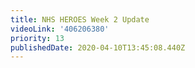 ```yaml
---
title: NHS HEROES Week 2 Update
videoLink: '406206380'
priority: 13
publishedDate: 2020-04-10T13:45:08.440Z
---
```

